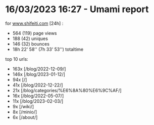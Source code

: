 # 16/03/2023 16:27 - Umami report
for www.shifeiti.com [24h] :

 - 564 (119) page views
 - 188 (42) uniques
 - 146 (32) bounces
 - 18h 22' 58'' (7h 33' 53'') totaltime


top 10 urls:
 - 163x [/blog/2022-12-09/]
 - 146x [/blog/2023-01-12/]
 - 94x [/]
 - 41x [/blog/2022-12-22/]
 - 21x [/blog/categories/%E6%8A%80%E6%9C%AF/]
 - 16x [/blog/2022-05-07/]
 - 11x [/blog/2023-02-03/]
 - 9x [/wiki/]
 - 8x [/minio/]
 - 6x [/about/]



